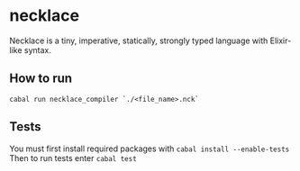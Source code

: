 # necklace
Necklace is a tiny, imperative, statically, strongly typed language with Elixir-like syntax.

## How to run
```
cabal run necklace_compiler `./<file_name>.nck`
```
## Tests
You must first install required packages with ```cabal install --enable-tests```
Then to run tests enter ```cabal test```
